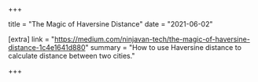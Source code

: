 +++

title = "The Magic of Haversine Distance"
date = "2021-06-02"

[extra]
link = "https://medium.com/ninjavan-tech/the-magic-of-haversine-distance-1c4e1641d880"
summary = "How to use Haversine distance to calculate distance between two cities."

+++
